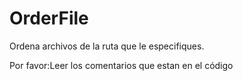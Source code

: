 # OrderFile
Ordena archivos de la ruta que le especifiques.

Por favor:Leer los comentarios que estan en el código 
